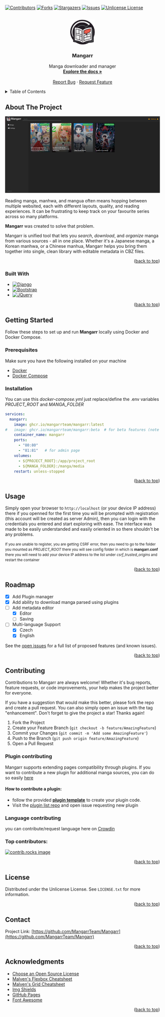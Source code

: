<a id="readme-top"></a>
[![Contributors][contributors-shield]][contributors-url]
[![Forks][forks-shield]][forks-url]
[![Stargazers][stars-shield]][stars-url]
[![Issues][issues-shield]][issues-url]
[![Unlicense License][license-shield]][license-url]


<!-- PROJECT LOGO -->
<br />
<div align="center">
  <a href="https://github.com/MangarrTeam/Mangarr">
    <img src="images/logo.png" alt="Logo" width="80" height="80">
  </a>

  <h3 align="center">Mangarr</h3>

  <p align="center">
    Manga downloader and manager
    <br />
    <a href="https://github.com/MangarrTeam/Mangarr"><strong>Explore the docs »</strong></a>
    <br />
    <br />
    <a href="https://github.com/MangarrTeam/Mangarr/issues/new?labels=bug&template=bug-report---.md">Report Bug</a>
    &middot;
    <a href="https://github.com/MangarrTeam/Mangarr/issues/new?labels=enhancement&template=feature-request---.md">Request Feature</a>
  </p>
</div>



<!-- TABLE OF CONTENTS -->
<details>
  <summary>Table of Contents</summary>
  <ol>
    <li>
      <a href="#about-the-project">About The Project</a>
      <ul>
        <li><a href="#built-with">Built With</a></li>
      </ul>
    </li>
    <li>
      <a href="#getting-started">Getting Started</a>
      <ul>
        <li><a href="#prerequisites">Prerequisites</a></li>
        <li><a href="#installation">Installation</a></li>
      </ul>
    </li>
    <li><a href="#usage">Usage</a></li>
    <li><a href="#roadmap">Roadmap</a></li>
    <li>
      <a href="#contributing">Contributing</a>
      <ul>
        <li><a href="#plugin-contributing">Plugin</a></li>
        <li><a href="#language-contributing">Language</a></li>
      </ul>
    </li>
    <li><a href="#license">License</a></li>
    <li><a href="#contact">Contact</a></li>
    <li><a href="#acknowledgments">Acknowledgments</a></li>
  </ol>
</details>



<!-- ABOUT THE PROJECT -->
## About The Project

[![Main page example][product-screenshot]]()

Reading manga, manhwa, and mangua often means hopping between multiple websited, each with different layouts, quality, and reading experiences. It can be frustrating to keep track on your favourite series across so many platforms.

**Mangarr** was created to solve that problem.

Mangarr is unified tool that lets you *search*, *download*, and *organize* manga from various sources - all in one place. Whether it's a Japanese manga, a Korean manhwa, or a Chinese manhua, Mangarr helps you bring them together into single, clean library with editable metadata in CBZ files.

<p align="right">(<a href="#readme-top">back to top</a>)</p>



### Built With

* [![Django][Django.com]][Django-url]
* [![Bootstrap][Bootstrap.com]][Bootstrap-url]
* [![JQuery][JQuery.com]][JQuery-url]

<p align="right">(<a href="#readme-top">back to top</a>)</p>



<!-- GETTING STARTED -->
## Getting Started

Follow these steps to set up and run **Mangarr** locally using Docker and Docker Compose.

### Prerequisites

Make sure you have the following installed on your machine

- [Docker](https://docs.docker.com/get-docker/)
- [Docker Compose](https://docs.docker.com/compose/install/)

### Installation

You can use this *docker-compose.yml* just replace/define the .env variables *PROJECT_ROOT* and *MANGA_FOLDER*

```yml
services:
  mangarr:
    image: ghcr.io/mangarrteam/mangarr:latest
#   image: ghcr.io/mangarrteam/mangarr:beta  # for beta features (note might be unstable)
    container_name: mangarr
    ports:
      - "80:80"
      - "81:81"   # for admin page
    volumes:
      - ${PROJECT_ROOT}:/app/project_root
      - ${MANGA_FOLDER}:/manga/media
    restart: unless-stopped
```



<p align="right">(<a href="#readme-top">back to top</a>)</p>



<!-- USAGE EXAMPLES -->
## Usage

Simply open your browser to `http://localhost` (or your device IP address) there if you openned for the first time you will be prompted with registration (this account will be created as server Admin), then you can login with the credentials you entered and start exploring with ease. The interface was made to be easily understanded and easily oriented in so there shouldn't be any problems.

<small>If you are unable to register, you are getting CSRF error, then you need to go to the folder you mounted as *PROJECT_ROOT* there you will see config folder in which is **mangarr.conf** there you will need to add your device IP address to the list under *csrf_trusted_origins* and restart the container</small>

<p align="right">(<a href="#readme-top">back to top</a>)</p>



<!-- ROADMAP -->
## Roadmap

- [x] Add Plugin manager
- [x] Add ability to download manga parsed using plugins
- [ ] Add metadata editor
    - [x] Editor
    - [ ] Saving
- [ ] Multi-language Support
    - [x] Czech
    - [x] English

See the [open issues](https://github.com/MangarrTeam/Mangarr/issues) for a full list of proposed features (and known issues).

<p align="right">(<a href="#readme-top">back to top</a>)</p>



<!-- CONTRIBUTING -->
## Contributing

Contributions to Mangarr are always welcome! Whether it's bug reports, feature requests, or code improvements, your help makes the project better for everyone.

If you have a suggestion that would make this better, please fork the repo and create a pull request. You can also simply open an issue with the tag "enhancement".
Don't forget to give the project a star! Thanks again!

1. Fork the Project
2. Create your Feature Branch (`git checkout -b feature/AmazingFeature`)
3. Commit your Changes (`git commit -m 'Add some AmazingFeature'`)
4. Push to the Branch (`git push origin feature/AmazingFeature`)
5. Open a Pull Request

### Plugin contributing

Mangarr supports extending pages compatibility through plugins. If you want to contribute a new plugin for additional manga sources, you can do so easily [here](https://github.com/MangarrTeam/mangarr-plugins)

#### How to contribute a plugin:

- follow the provided [**plugin template**](https://github.com/MangarrTeam/mangarr-plugin) to create your plugin code.
- Visit the [plugin list repo](https://github.com/MangarrTeam/mangarr-plugins) and open issue requesting new plugin

### Language contributing

you can contribute/request language here on [Crowdin](https://crowdin.com/project/mangarr)

### Top contributors:

<a href="https://github.com/MangarrTeam/Mangarr/graphs/contributors">
  <img src="https://contrib.rocks/image?repo=MangarrTeam/Mangarr" alt="contrib.rocks image" />
</a>

<p align="right">(<a href="#readme-top">back to top</a>)</p>



<!-- LICENSE -->
## License

Distributed under the Unlicense License. See `LICENSE.txt` for more information.

<p align="right">(<a href="#readme-top">back to top</a>)</p>



<!-- CONTACT -->
## Contact

Project Link: [https://github.com/MangarrTeam/Mangarr](https://github.com/MangarrTeam/Mangarr)

<p align="right">(<a href="#readme-top">back to top</a>)</p>



<!-- ACKNOWLEDGMENTS -->
## Acknowledgments

* [Choose an Open Source License](https://choosealicense.com)
* [Malven's Flexbox Cheatsheet](https://flexbox.malven.co/)
* [Malven's Grid Cheatsheet](https://grid.malven.co/)
* [Img Shields](https://shields.io)
* [GitHub Pages](https://pages.github.com)
* [Font Awesome](https://fontawesome.com)

<p align="right">(<a href="#readme-top">back to top</a>)</p>



<!-- MARKDOWN LINKS & IMAGES -->
<!-- https://www.markdownguide.org/basic-syntax/#reference-style-links -->
[contributors-shield]: https://img.shields.io/github/contributors/MangarrTeam/Mangarr.svg?style=for-the-badge
[contributors-url]: https://github.com/MangarrTeam/Mangarr/graphs/contributors
[forks-shield]: https://img.shields.io/github/forks/MangarrTeam/Mangarr.svg?style=for-the-badge
[forks-url]: https://github.com/MangarrTeam/Mangarr/network/members
[stars-shield]: https://img.shields.io/github/stars/MangarrTeam/Mangarr.svg?style=for-the-badge
[stars-url]: https://github.com/MangarrTeam/Mangarr/stargazers
[issues-shield]: https://img.shields.io/github/issues/MangarrTeam/Mangarr.svg?style=for-the-badge
[issues-url]: https://github.com/MangarrTeam/Mangarr/issues
[license-shield]: https://img.shields.io/github/license/MangarrTeam/Mangarr.svg?style=for-the-badge
[license-url]: https://github.com/MangarrTeam/Mangarr/blob/master/LICENSE.txt
[product-screenshot]: images/example.png
[Django.com]: https://img.shields.io/badge/Django-092E20?style=for-the-badge&logo=Django&logoColor=white
[Django-url]: https://www.djangoproject.com
[Bootstrap.com]: https://img.shields.io/badge/Bootstrap-563D7C?style=for-the-badge&logo=bootstrap&logoColor=white
[Bootstrap-url]: https://getbootstrap.com
[JQuery.com]: https://img.shields.io/badge/jQuery-0769AD?style=for-the-badge&logo=jquery&logoColor=white
[JQuery-url]: https://jquery.com 
